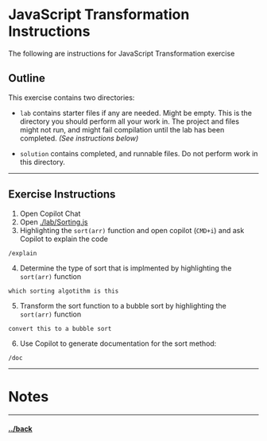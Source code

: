 # JavaScript Transformation Instructions

The following are instructions for JavaScript Transformation exercise 

## Outline
This exercise contains two directories:
- `lab` contains starter files if any are needed. Might be empty. This is the directory you should perform all your work in. The project and files might not run, and might fail compilation until the lab has been completed. _(See instructions below)_

- `solution` contains completed, and runnable files. Do not perform work in this directory.


---
## Exercise Instructions

1. Open Copilot Chat
2. Open [./lab/Sorting.js](./lab/Sorting.js)
3. Highlighting the `sort(arr)` function and open copilot (`CMD+i`) and ask Copilot to explain the code
```t
/explain
```

4. Determine the type of sort that is implmented by highlighting the `sort(arr)` function
```t
which sorting algotithm is this
```

5. Transform the sort function to a bubble sort by highlighting the `sort(arr)` function
```t
convert this to a bubble sort
```

6. Use Copilot to generate documentation for the sort method:
```t
/doc
```




--- 
# Notes
> 

---

#### [../back](../README.md)
